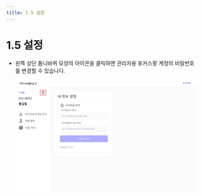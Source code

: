```yaml
---
title: 1.5 설정
---
```

# 1.5 설정

* 왼쪽 상단 톱니바퀴 모양의 아이콘을 클릭하면 관리자용 포커스팡 계정의 비밀번호를 변경할 수 있습니다.

  ![](/img/manager_1-5.jpg)
